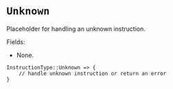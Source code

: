 # `Unknown`

Placeholder for handling an unknown instruction.

Fields:
- None.

```rust,ignore
InstructionType::Unknown => {
    // handle unknown instruction or return an error
}
```
